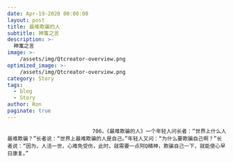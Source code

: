 ```yaml
---
date: Apr-19-2020 00:00:00
layout: post
title: 最难欺骗的人
subtitle: 神寓之言
description: >-
  神寓之言
image: >-
    /assets/img/Qtcreator-overview.png
optimized_image: >-
    /assets/img/Qtcreator-overview.png
category: Story
tags:
  - blog
  - Story
author: Ron
paginate: true
---
```


							　　706，《最难欺骗的人》一个年轻人问长者：“世界上什么人最难欺骗？”长者说：“世界上最难欺骗的人是自己。”年轻人又问：“为什么要欺骗自己啊？”长者说：“因为，人活一世，心难免受伤，此时，就需要一点阿Q精神，欺骗自己一下，就能使心早日康复。”
							
							
						